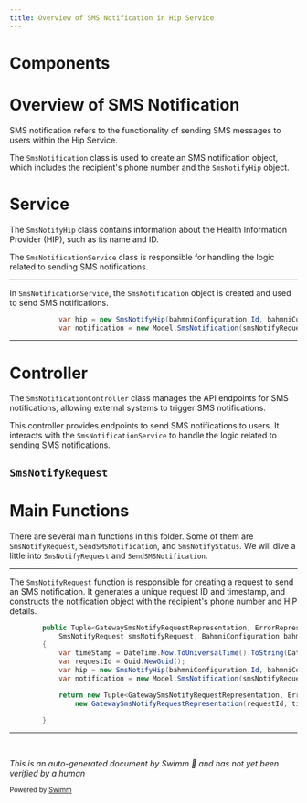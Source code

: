 ```yaml
---
title: Overview of SMS Notification in Hip Service
---
```

# Components

# Overview of SMS Notification

SMS notification refers to the functionality of sending SMS messages to users within the Hip Service.

The <SwmToken path="src/In.ProjectEKA.HipService/SmsNotification/SmsNotificationService.cs" pos="18:11:11" line-data="            var notification = new Model.SmsNotification(smsNotifyRequest.phoneNo,hip);">`SmsNotification`</SwmToken> class is used to create an SMS notification object, which includes the recipient's phone number and the <SwmToken path="src/In.ProjectEKA.HipService/SmsNotification/SmsNotificationService.cs" pos="17:9:9" line-data="            var hip = new SmsNotifyHip(bahmniConfiguration.Id, bahmniConfiguration.Id);">`SmsNotifyHip`</SwmToken> object.

# Service

The <SwmToken path="src/In.ProjectEKA.HipService/SmsNotification/SmsNotificationService.cs" pos="17:9:9" line-data="            var hip = new SmsNotifyHip(bahmniConfiguration.Id, bahmniConfiguration.Id);">`SmsNotifyHip`</SwmToken> class contains information about the Health Information Provider (HIP), such as its name and ID.

The <SwmToken path="src/In.ProjectEKA.HipService/SmsNotification/SmsNotificationService.cs" pos="10:5:5" line-data="    public class SmsNotificationService : ISmsNotificationService">`SmsNotificationService`</SwmToken> class is responsible for handling the logic related to sending SMS notifications.

<SwmSnippet path="/src/In.ProjectEKA.HipService/SmsNotification/SmsNotificationService.cs" line="17">

---

In <SwmToken path="src/In.ProjectEKA.HipService/SmsNotification/SmsNotificationService.cs" pos="10:5:5" line-data="    public class SmsNotificationService : ISmsNotificationService">`SmsNotificationService`</SwmToken>, the <SwmToken path="src/In.ProjectEKA.HipService/SmsNotification/SmsNotificationService.cs" pos="18:11:11" line-data="            var notification = new Model.SmsNotification(smsNotifyRequest.phoneNo,hip);">`SmsNotification`</SwmToken> object is created and used to send SMS notifications.

```c#
            var hip = new SmsNotifyHip(bahmniConfiguration.Id, bahmniConfiguration.Id);
            var notification = new Model.SmsNotification(smsNotifyRequest.phoneNo,hip);
```

---

</SwmSnippet>

# Controller

The `SmsNotificationController` class manages the API endpoints for SMS notifications, allowing external systems to trigger SMS notifications.

This controller provides endpoints to send SMS notifications to users. It interacts with the <SwmToken path="src/In.ProjectEKA.HipService/SmsNotification/SmsNotificationService.cs" pos="10:5:5" line-data="    public class SmsNotificationService : ISmsNotificationService">`SmsNotificationService`</SwmToken> to handle the logic related to sending SMS notifications.

## <SwmToken path="src/In.ProjectEKA.HipService/SmsNotification/SmsNotificationService.cs" pos="12:11:11" line-data="        public Tuple&lt;GatewaySmsNotifyRequestRepresentation, ErrorRepresentation&gt; SmsNotifyRequest(">`SmsNotifyRequest`</SwmToken>

# Main Functions

There are several main functions in this folder. Some of them are <SwmToken path="src/In.ProjectEKA.HipService/SmsNotification/SmsNotificationService.cs" pos="12:11:11" line-data="        public Tuple&lt;GatewaySmsNotifyRequestRepresentation, ErrorRepresentation&gt; SmsNotifyRequest(">`SmsNotifyRequest`</SwmToken>, `SendSMSNotification`, and `SmsNotifyStatus`. We will dive a little into <SwmToken path="src/In.ProjectEKA.HipService/SmsNotification/SmsNotificationService.cs" pos="12:11:11" line-data="        public Tuple&lt;GatewaySmsNotifyRequestRepresentation, ErrorRepresentation&gt; SmsNotifyRequest(">`SmsNotifyRequest`</SwmToken> and `SendSMSNotification`.

<SwmSnippet path="/src/In.ProjectEKA.HipService/SmsNotification/SmsNotificationService.cs" line="12">

---

The <SwmToken path="src/In.ProjectEKA.HipService/SmsNotification/SmsNotificationService.cs" pos="12:11:11" line-data="        public Tuple&lt;GatewaySmsNotifyRequestRepresentation, ErrorRepresentation&gt; SmsNotifyRequest(">`SmsNotifyRequest`</SwmToken> function is responsible for creating a request to send an SMS notification. It generates a unique request ID and timestamp, and constructs the notification object with the recipient's phone number and HIP details.

```c#
        public Tuple<GatewaySmsNotifyRequestRepresentation, ErrorRepresentation> SmsNotifyRequest(
            SmsNotifyRequest smsNotifyRequest, BahmniConfiguration bahmniConfiguration)
        {
            var timeStamp = DateTime.Now.ToUniversalTime().ToString(DateTimeFormat);
            var requestId = Guid.NewGuid();
            var hip = new SmsNotifyHip(bahmniConfiguration.Id, bahmniConfiguration.Id);
            var notification = new Model.SmsNotification(smsNotifyRequest.phoneNo,hip);

            return new Tuple<GatewaySmsNotifyRequestRepresentation, ErrorRepresentation>(
                new GatewaySmsNotifyRequestRepresentation(requestId, timeStamp, notification), null);

        }
```

---

</SwmSnippet>

&nbsp;

*This is an auto-generated document by Swimm 🌊 and has not yet been verified by a human*

<SwmMeta version="3.0.0" repo-id="Z2l0aHViJTNBJTNBaGlwLXNlcnZpY2UlM0ElM0FTd2ltbS1EZW1v" repo-name="hip-service"><sup>Powered by [Swimm](/)</sup></SwmMeta>
